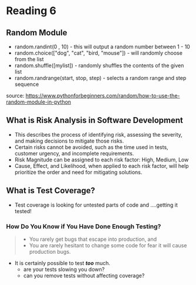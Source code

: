 # Reading 6

## Random Module

- random.randint(0 , 10) - this will output a random number between 1 - 10
- random.choice(["dog", "cat", "bird, "mouse"]) - will randomly choose from the list
- random.shuffle([mylist]) - randomly shuffles the contents of the given list
- random.randrange(start, stop, step) - selects a random range and step sequence 

source: https://www.pythonforbeginners.com/random/how-to-use-the-random-module-in-python

## What is Risk Analysis in Software Development

- This describes the process of identifying risk, assessing the severity, and making decisions to mitigate those risks. 
- Certain risks cannot be avoided, such as the time used in tests, customer urgency, and incomplete requirements.
- Risk Magnitude can be assigned to each risk factor: High, Medium, Low
- Cause, Effect, and Likelihood, when applied to each risk factor, will help prioritize the order and need for mitigating solutions.

## What is Test Coverage?

- Test coverage is looking for untested parts of code and ....getting it tested!

### How Do You Know if You Have Done Enough Testing?

> - You rarely get bugs that escape into production, and
> - You are rarely hesitant to change some code for fear it will cause production bugs.

- It is certainly possible to test ___too___ much.
  - are your tests slowing you down?
  - can you remove tests without affecting coverage?
 
